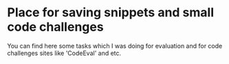 # Place for saving snippets and small code challenges

You can find here some tasks which I was doing for evaluation and for
code challenges sites like 'CodeEval' and etc.
